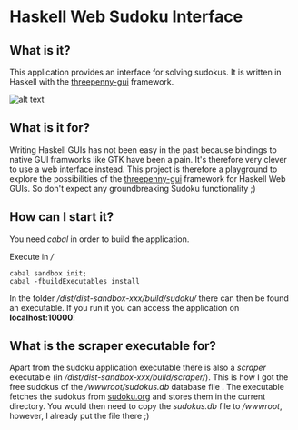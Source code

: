 # Haskell Web Sudoku Interface

## What is it?

This application provides an interface for solving sudokus. It is
written in Haskell with the
[threepenny-gui](https://github.com/HeinrichApfelmus/threepenny-gui)
framework.

![alt text](https://raw.github.com/sleepomeno/ThreepennySudoku/master/screenshot.png
 "Sudoku Screenshot")
## What is it for?

Writing Haskell GUIs has not been easy in the past because bindings to
native GUI framworks like GTK have been a pain. It's therefore very
clever to use a web interface instead. This project is therefore a
playground to explore the possibilities of the
[threepenny-gui](https://github.com/HeinrichApfelmus/threepenny-gui)
framework for Haskell Web GUIs. So don't expect any groundbreaking
Sudoku functionality ;)

## How can I start it?
You need *cabal* in order to build the application.

Execute in */*

```
cabal sandbox init;
cabal -fbuildExecutables install
```
    
In the folder */dist/dist-sandbox-xxx/build/sudoku/* there can then be found an executable.
If you run it you can access the application on **localhost:10000**!

## What is the scraper executable for?
Apart from the sudoku application executable there is also a _scraper_
executable (in */dist/dist-sandbox-xxx/build/scraper/*). This is how I got the free sudokus of the
*/wwwroot/sudokus.db* database file . The executable fetches the sudokus from
[sudoku.org](http://www.soduko.org/sudoku-list.php) and stores them in
the current directory. You would then need to copy the *sudokus.db*
file to */wwwroot*, however, I already put the file there ;)
